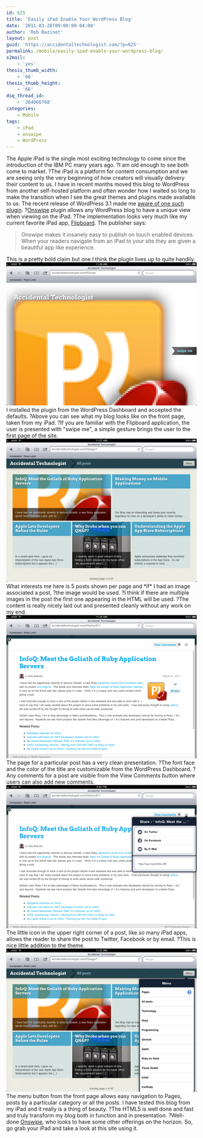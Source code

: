 ```yaml
---
id: 625
title: 'Easily iPad Enable Your WordPress Blog'
date: '2011-03-28T09:00:00-04:00'
author: 'Rob Bazinet'
layout: post
guid: 'https://accidentaltechnologist.com/?p=625'
permalink: /mobile/easily-ipad-enable-your-wordpress-blog/
s2mail:
    - 'yes'
thesis_thumb_width:
    - '66'
thesis_thumb_height:
    - '66'
dsq_thread_id:
    - '264966768'
categories:
    - Mobile
tags:
    - iPad
    - onswipe
    - WordPress
---
```


The Apple iPad is the single most exciting technology to come since the introduction of the IBM PC many years ago. ?I am old enough to see both come to market. ?The iPad is a platform for content consumption and we are seeing only the very beginning of how creators will visually delivery their content to us. I have in recent months moved this blog to WordPress from another self-hosted platform and often wonder how I waited so long to make the transition when I see the great themes and plugins made available to us. The recent release of WordPress 3.1 made me [aware of one such plugin](http://blog.onswipe.com/news/onswipe-partners-with-automattic-to-power-ipad-traffic-on-18-6-million-wordpress-com-blogs). ?[Onswipe](http://onswipe.com/wordpress/) plugin allows any WordPress blog to have a unique view when viewing on the iPad. ?The implementation looks very much like my current favorite iPad app, [Flipboard](http://flipboard.com/). The publisher says:

> Onswipe makes it insanely easy to publish on touch enabled devices. When your readers navigate from an iPad to your site they are given a beautiful app like experience.

 This is a pretty bold claim but one I think the plugin lives up to quite handily. ![IMG 0002](/assets/img/2011/03/IMG_0002.png "IMG_0002.PNG") I installed the plugin from the WordPress Dashboard and accepted the defaults. ?Above you can see what my blog looks like on the front page, taken from my iPad. ?If you are familiar with the Flipboard application, the user is presented with "swipe me", a simple gesture brings the user to the first page of the site. ![IMG 0003](/assets/img/2011/03/IMG_0003.png "IMG_0003.PNG") What interests me here is 5 posts shown per page and \*if\* I had an image associated a post, ?the image would be used. ?I think if there are multiple images in the post the first one appearing in the HTML will be used. ?The content is really nicely laid out and presented cleanly without any work on my end. ![IMG 0005](/assets/img/2011/03/IMG_0005.png "IMG_0005.PNG") The page for a particular post has a very clean presentation. ?The font face and the color of the title are customizable from the WordPress Dashboard. ?Any comments for a post are visible from the View Comments button where users can also add new comments. ![IMG 0006](/assets/img/2011/03/IMG_0006.png "IMG_0006.PNG") The little icon in the upper right corner of a post, like so many iPad apps, allows the reader to share the post to Twitter, Facebook or by email. ?This is nice little addition to the theme. ![IMG 0004](/assets/img/2011/03/IMG_0004.png "IMG_0004.PNG") The menu button from the front page allows easy navigation to Pages, posts by a particular category or all the posts. I have tested this blog from my iPad and it really is a thing of beauty. ?The HTML5 is well done and fast and truly transform my blog both in function and in presentation. ?Well-done [Onswipe](http://www.onswipe.com/), who looks to have some other offerings on the horizon. So, go grab your iPad and take a look at this site using it.